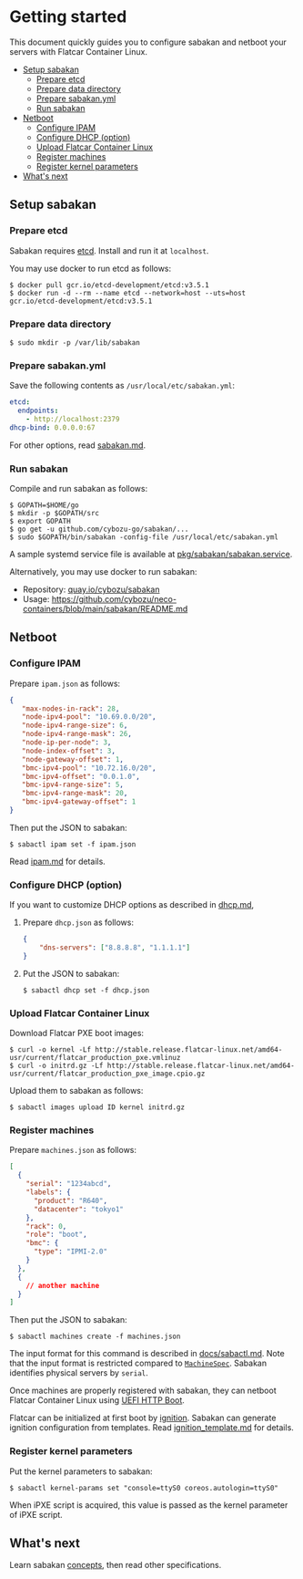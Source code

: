 Getting started
===============

This document quickly guides you to configure sabakan and netboot
your servers with Flatcar Container Linux.

* [Setup sabakan](#setup)
  * [Prepare etcd](#etcd)
  * [Prepare data directory](#datadir)
  * [Prepare sabakan.yml](#configure)
  * [Run sabakan](#run)
* [Netboot](#netboot)
  * [Configure IPAM](#ipam)
  * [Configure DHCP (option)](#dhcp)
  * [Upload Flatcar Container Linux](#upload)
  * [Register machines](#register)
  * [Register kernel parameters](#kernelparams)
* [What's next](#whatsnext)

## <a name="setup" />Setup sabakan

### <a name="etcd" />Prepare etcd

Sabakan requires [etcd][].  Install and run it at `localhost`.

You may use docker to run etcd as follows:
```console
$ docker pull gcr.io/etcd-development/etcd:v3.5.1
$ docker run -d --rm --name etcd --network=host --uts=host gcr.io/etcd-development/etcd:v3.5.1
```

### <a name="datadir" />Prepare data directory

```console
$ sudo mkdir -p /var/lib/sabakan
```

### <a name="configure" />Prepare sabakan.yml

Save the following contents as `/usr/local/etc/sabakan.yml`:

```yaml
etcd:
  endpoints:
    - http://localhost:2379
dhcp-bind: 0.0.0.0:67
```

For other options, read [sabakan.md](sabakan.md).

### <a name="run" />Run sabakan

Compile and run sabakan as follows:

```console
$ GOPATH=$HOME/go
$ mkdir -p $GOPATH/src
$ export GOPATH
$ go get -u github.com/cybozu-go/sabakan/...
$ sudo $GOPATH/bin/sabakan -config-file /usr/local/etc/sabakan.yml
```

A sample systemd service file is available at
[pkg/sabakan/sabakan.service](../pkg/sabakan/sabakan.service).

Alternatively, you may use docker to run sabakan:
* Repository: [quay.io/cybozu/sabakan](https://quay.io/cybozu/sabakan)
* Usage: https://github.com/cybozu/neco-containers/blob/main/sabakan/README.md

## <a name="netboot" />Netboot

### <a name="ipam" />Configure IPAM

Prepare `ipam.json` as follows:
```json
{
   "max-nodes-in-rack": 28,
   "node-ipv4-pool": "10.69.0.0/20",
   "node-ipv4-range-size": 6,
   "node-ipv4-range-mask": 26,
   "node-ip-per-node": 3,
   "node-index-offset": 3,
   "node-gateway-offset": 1,
   "bmc-ipv4-pool": "10.72.16.0/20",
   "bmc-ipv4-offset": "0.0.1.0",
   "bmc-ipv4-range-size": 5,
   "bmc-ipv4-range-mask": 20,
   "bmc-ipv4-gateway-offset": 1
}
```

Then put the JSON to sabakan:
```console
$ sabactl ipam set -f ipam.json
```

Read [ipam.md](ipam.md) for details.

### <a name="dhcp" />Configure DHCP (option)

If you want to customize DHCP options as described in [dhcp.md](./dhcp.md),

1. Prepare `dhcp.json` as follows:

    ```json
    {
        "dns-servers": ["8.8.8.8", "1.1.1.1"]
    }
    ```

2. Put the JSON to sabakan:

    ```console
    $ sabactl dhcp set -f dhcp.json
    ```

### <a name="upload" />Upload Flatcar Container Linux

Download Flatcar PXE boot images:
```console
$ curl -o kernel -Lf http://stable.release.flatcar-linux.net/amd64-usr/current/flatcar_production_pxe.vmlinuz
$ curl -o initrd.gz -Lf http://stable.release.flatcar-linux.net/amd64-usr/current/flatcar_production_pxe_image.cpio.gz
```

Upload them to sabakan as follows:
```console
$ sabactl images upload ID kernel initrd.gz
```

### <a name="machines" />Register machines

Prepare `machines.json` as follows:
```json
[
  {
    "serial": "1234abcd",
    "labels": {
      "product": "R640",
      "datacenter": "tokyo1"
    },
    "rack": 0,
    "role": "boot",
    "bmc": {
      "type": "IPMI-2.0"
    }
  },
  {
    // another machine
  }
]
```

Then put the JSON to sabakan:
```console
$ sabactl machines create -f machines.json
```

The input format for this command is described in [docs/sabactl.md](docs/sabactl.md#sabactl-machines-create--f-file).
Note that the input format is restricted compared to [`MachineSpec`](machine.md#machinespec-struct).
Sabakan identifies physical servers by `serial`.

Once machines are properly registered with sabakan, they can netboot
Flatcar Container Linux using [UEFI HTTP Boot][HTTPBoot].

Flatcar can be initialized at first boot by [ignition][].
Sabakan can generate ignition configuration from templates.
Read [ignition_template.md](ignition_template.md) for details.

### <a name="kernelparams" />Register kernel parameters

Put the kernel parameters to sabakan:
```console
$ sabactl kernel-params set "console=ttyS0 coreos.autologin=ttyS0"
```

When iPXE script is acquired, this value is passed as the kernel parameter of iPXE script.

## <a name="whatsnext" /> What's next

Learn sabakan [concepts](concepts.md), then read other specifications.

[etcd]: https://github.com/etcd-io/etcd
[HTTPBoot]: https://github.com/tianocore/tianocore.github.io/wiki/HTTP-Boot
[ignition]: https://coreos.com/ignition/docs/latest/
